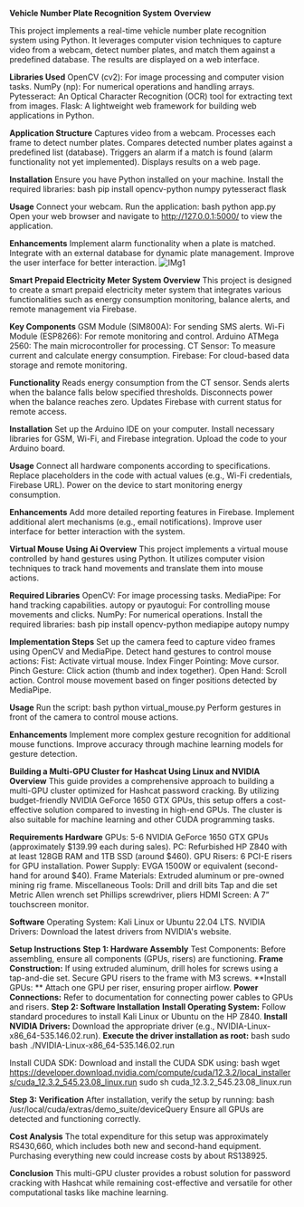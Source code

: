 **Vehicle Number Plate Recognition System**
**Overview**

This project implements a real-time vehicle number plate recognition system using Python. It leverages computer vision techniques to capture video from a webcam, detect number plates, and match them against a predefined database. The results are displayed on a web interface.

**Libraries Used**
OpenCV (cv2): For image processing and computer vision tasks.
NumPy (np): For numerical operations and handling arrays.
Pytesseract: An Optical Character Recognition (OCR) tool for extracting text from images.
Flask: A lightweight web framework for building web applications in Python.

**Application Structure**
Captures video from a webcam.
Processes each frame to detect number plates.
Compares detected number plates against a predefined list (database).
Triggers an alarm if a match is found (alarm functionality not yet implemented).
Displays results on a web page.

**Installation**
Ensure you have Python installed on your machine.
Install the required libraries:
bash
pip install opencv-python numpy pytesseract flask

**Usage**
Connect your webcam.
Run the application:
bash
python app.py
Open your web browser and navigate to http://127.0.0.1:5000/ to view the application.

**Enhancements**
Implement alarm functionality when a plate is matched.
Integrate with an external database for dynamic plate management.
Improve the user interface for better interaction.
![IMg1](https://github.com/user-attachments/assets/2e5cdcac-bfb1-49f4-8576-7432a41986a2)

**Smart Prepaid Electricity Meter System
Overview**
This project is designed to create a smart prepaid electricity meter system that integrates various functionalities such as energy consumption monitoring, balance alerts, and remote management via Firebase.

**Key Components**
GSM Module (SIM800A): For sending SMS alerts.
Wi-Fi Module (ESP8266): For remote monitoring and control.
Arduino ATMega 2560: The main microcontroller for processing.
CT Sensor: To measure current and calculate energy consumption.
Firebase: For cloud-based data storage and remote monitoring.

**Functionality**
Reads energy consumption from the CT sensor.
Sends alerts when the balance falls below specified thresholds.
Disconnects power when the balance reaches zero.
Updates Firebase with current status for remote access.

**Installation**
Set up the Arduino IDE on your computer.
Install necessary libraries for GSM, Wi-Fi, and Firebase integration.
Upload the code to your Arduino board.

**Usage**
Connect all hardware components according to specifications.
Replace placeholders in the code with actual values (e.g., Wi-Fi credentials, Firebase URL).
Power on the device to start monitoring energy consumption.

**Enhancements**
Add more detailed reporting features in Firebase.
Implement additional alert mechanisms (e.g., email notifications).
Improve user interface for better interaction with the system.

**Virtual Mouse Using Ai
Overview**
This project implements a virtual mouse controlled by hand gestures using Python. It utilizes computer vision techniques to track hand movements and translate them into mouse actions.

**Required Libraries**
OpenCV: For image processing tasks.
MediaPipe: For hand tracking capabilities.
autopy or pyautogui: For controlling mouse movements and clicks.
NumPy: For numerical operations.
Install the required libraries:
bash
pip install opencv-python mediapipe autopy numpy

**Implementation Steps**
Set up the camera feed to capture video frames using OpenCV and MediaPipe.
Detect hand gestures to control mouse actions:
Fist: Activate virtual mouse.
Index Finger Pointing: Move cursor.
Pinch Gesture: Click action (thumb and index together).
Open Hand: Scroll action.
Control mouse movement based on finger positions detected by MediaPipe.

**Usage**
Run the script:
bash
python virtual_mouse.py
Perform gestures in front of the camera to control mouse actions.

**Enhancements**
Implement more complex gesture recognition for additional mouse functions.
Improve accuracy through machine learning models for gesture detection.

**Building a Multi-GPU Cluster for Hashcat Using Linux and NVIDIA**
**Overview**
This guide provides a comprehensive approach to building a multi-GPU cluster optimized for Hashcat password cracking. By utilizing budget-friendly NVIDIA GeForce 1650 GTX GPUs, this setup offers a cost-effective solution compared to investing in high-end GPUs. The cluster is also suitable for machine learning and other CUDA programming tasks.

**Requirements
Hardware**
GPUs: 5-6 NVIDIA GeForce 1650 GTX GPUs (approximately $139.99 each during sales).
PC: Refurbished HP Z840 with at least 128GB RAM and 1TB SSD (around $460).
GPU Risers: 6 PCI-E risers for GPU installation.
Power Supply: EVGA 1500W or equivalent (second-hand for around $40).
Frame Materials: Extruded aluminum or pre-owned mining rig frame.
Miscellaneous Tools:
Drill and drill bits
Tap and die set
Metric Allen wrench set
Phillips screwdriver, pliers
HDMI Screen: A 7” touchscreen monitor.

**Software**
Operating System: Kali Linux or Ubuntu 22.04 LTS.
NVIDIA Drivers: Download the latest drivers from NVIDIA's website.

**Setup Instructions**
**Step 1: Hardware Assembly**
Test Components: Before assembling, ensure all components (GPUs, risers) are functioning.
**Frame Construction:**
If using extruded aluminum, drill holes for screws using a tap-and-die set.
Secure GPU risers to the frame with M3 screws.
**Install GPUs: **
Attach one GPU per riser, ensuring proper airflow.
**Power Connections:**
Refer to documentation for connecting power cables to GPUs and risers.
**Step 2: Software Installation**
**Install Operating System:**
Follow standard procedures to install Kali Linux or Ubuntu on the HP Z840.
**Install NVIDIA Drivers:**
Download the appropriate driver (e.g., NVIDIA-Linux-x86_64-535.146.02.run).
**Execute the driver installation as root:**
bash
sudo bash ./NVIDIA-Linux-x86_64-535.146.02.run

Install CUDA SDK:
Download and install the CUDA SDK using:
bash
wget https://developer.download.nvidia.com/compute/cuda/12.3.2/local_installers/cuda_12.3.2_545.23.08_linux.run
sudo sh cuda_12.3.2_545.23.08_linux.run

**Step 3: Verification**
After installation, verify the setup by running:
bash
/usr/local/cuda/extras/demo_suite/deviceQuery
Ensure all GPUs are detected and functioning correctly.

**Cost Analysis**
The total expenditure for this setup was approximately RS430,660, which includes both new and second-hand equipment. Purchasing everything new could increase costs by about RS138925.

**Conclusion**
This multi-GPU cluster provides a robust solution for password cracking with Hashcat while remaining cost-effective and versatile for other computational tasks like machine learning.
